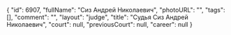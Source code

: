 {
    "id": 6907,
    "fullName": "Сиз Андрей  Николаевич",
    "photoURL": "",
    "tags": [],
    "comment": "",
    "layout": "judge",
    "title": "Судья Сиз Андрей  Николаевич",
    "court": null,
    "previousCourt": null,
    "career": null
}